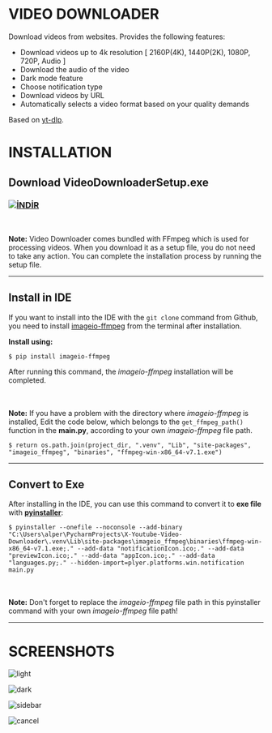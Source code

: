 # VIDEO DOWNLOADER
Download videos from websites. Provides the following features:
+ Download videos up to 4k resolution [ 2160P(4K), 1440P(2K), 1080P, 720P, Audio ]
+ Download the audio of the video
+ Dark mode feature
+ Choose notification type
+ Download videos by URL
+ Automatically selects a video format based on your quality demands
  
Based on [yt-dlp](https://github.com/yt-dlp/yt-dlp).



# INSTALLATION
## Download VideoDownloaderSetup.exe
### [![İNDİR](https://github.com/user-attachments/assets/8d8adf06-7013-4017-8434-51984f624e3b)](https://github.com/AlperSrgn/X-Youtube-Video-Downloader/releases/download/v1.0.0/VideoDownloaderSetup.exe) 
<br>

**Note:** Video Downloader comes bundled with FFmpeg which is used for processing videos. When you download it as a setup file, you do not need to take any action. 
You can complete the installation process by running the setup file.  

---
## Install in IDE
If you want to install into the IDE with the `git clone` command from Github, you need to install [imageio-ffmpeg](https://github.com/imageio/imageio-ffmpeg) from the terminal after installation.  

**Install using:**  

`$ pip install imageio-ffmpeg`  

After running this command, the *imageio-ffmpeg* installation will be completed.  
<br><br>

**Note:** If you have a problem with the directory where *imageio-ffmpeg* is installed, Edit the code below, which belongs to the `get_ffmpeg_path()` function in the **main.py**, according to your own *imageio-ffmpeg* file path.

`$ return os.path.join(project_dir, ".venv", "Lib", "site-packages", "imageio_ffmpeg", "binaries", "ffmpeg-win-x86_64-v7.1.exe")`  


---
## Convert to Exe
After installing in the IDE, you can use this command to convert it to **exe file** with [**pyinstaller**](https://github.com/pyinstaller/pyinstaller):  

`$ pyinstaller --onefile --noconsole --add-binary "C:\Users\alper\PycharmProjects\X-Youtube-Video-Downloader\.venv\Lib\site-packages\imageio_ffmpeg\binaries\ffmpeg-win-x86_64-v7.1.exe;." --add-data "notificationIcon.ico;." --add-data "previewIcon.ico;." --add-data "appIcon.ico;." --add-data "languages.py;." --hidden-import=plyer.platforms.win.notification main.py`


<br><br>
**Note:** Don't forget to replace the *imageio-ffmpeg* file path in this pyinstaller command with your own *imageio-ffmpeg* file path!


---


# SCREENSHOTS

![light](https://github.com/user-attachments/assets/5cb8211b-ba49-456e-aa0f-8f99e4d9db72)

![dark](https://github.com/user-attachments/assets/a23b70d5-48b5-4d22-8923-c187d0ea0a6f)

![sidebar](https://github.com/user-attachments/assets/d44efd5a-65fe-4d32-97fb-3d2e9c0c6b96)

![cancel](https://github.com/user-attachments/assets/0bc69bef-ef59-4151-918d-16478f066c6a)



